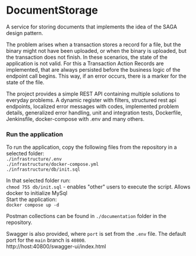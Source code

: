 # DocumentStorage
A service for storing documents that implements the idea of the SAGA design pattern.

The problem arises when a transaction stores a record for a file, but the binary might not have been uploaded,
or when the binary is uploaded, but the transaction does not finish. In these scenarios, the state of the
application is not valid. For this a Transaction Action Records are implemented, that are always persisted
before the business logic of the endpoint call begins. This way, if an error occurs, there is a marker for the
state of the file.

The project provides a simple REST API containing multiple solutions to everyday problems.
A dynamic register with filters, structured rest api endpoints, localized error messages with codes,
implemented problem details, generalized error handling, unit and integration tests, Dockerfile,
Jenkinsfile, docker-compose with .env and many others.

### Run the application
To run the application, copy the following files from the repository in a selected folder:  
`./infrastructure/.env`  
`./infrastructure/docker-compose.yml`  
`./infrastructure/db/init.sql`  

In that selected folder run:  
`chmod 755 db/init.sql` - enables "other" users to execute the script. Allows docker to initialize MySql  
Start the application:  
`docker compose up -d`

Postman collections can be found in `./documentation` folder in the repository.

Swagger is also provided, where `port` is set from the `.env` file. 
The default port for the `main` branch is `40800`.  
http://host:40800/swagger-ui/index.html
